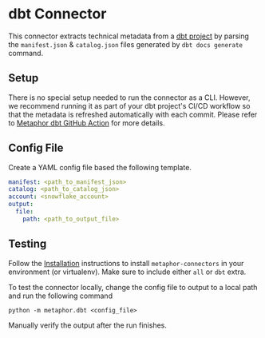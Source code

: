 # dbt Connector

This connector extracts technical metadata from a [dbt project](https://docs.getdbt.com/docs/building-a-dbt-project/projects) by parsing the `manifest.json` & `catalog.json` files generated by `dbt docs generate` command.

## Setup

There is no special setup needed to run the connector as a CLI. However, we recommend running it as part of your dbt project's CI/CD workflow so that the metadata is refreshed automatically with each commit. Please refer to [Metaphor dbt GitHub Action](https://github.com/MetaphorData/dbt-action) for more details.

## Config File

Create a YAML config file based the following template.

```yaml
manifest: <path_to_manifest_json>
catalog: <path_to_catalog_json>
account: <snowflake_account>
output:
  file:
    path: <path_to_output_file>
```

## Testing

Follow the [Installation](../../README.md) instructions to install `metaphor-connectors` in your environment (or virtualenv). Make sure to include either `all` or `dbt` extra.

To test the connector locally, change the config file to output to a local path and run the following command

```
python -m metaphor.dbt <config_file>
```

Manually verify the output after the run finishes.
